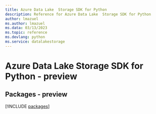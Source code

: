 ```yaml
---
title: Azure Data Lake  Storage SDK for Python
description: Reference for Azure Data Lake  Storage SDK for Python
author: lmazuel
ms.author: lmazuel
ms.data: 03/13/2023
ms.topic: reference
ms.devlang: python
ms.service: datalakestorage
---
```

# Azure Data Lake  Storage SDK for Python - preview
## Packages - preview
[!INCLUDE [packages](data-lake--storage-index.md)]